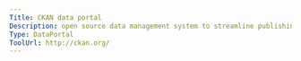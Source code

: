 ```yaml
---
Title: CKAN data portal
Description: open source data management system to streamline publishing, sharing, finding and using data.
Type: DataPortal
ToolUrl: http://ckan.org/
---
```

